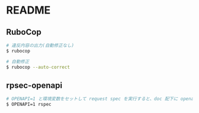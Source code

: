 # README

## RuboCop

```bash
# 違反内容の出力(自動修正なし)
$ rubocop

# 自動修正
$ rubocop --auto-correct
```

## rpsec-openapi

```bash
# OPENAPI=1 と環境変数をセットして request spec を実行すると、doc 配下に openapi.yaml というファイルが生成されます。
$ OPENAPI=1 rspec
```

